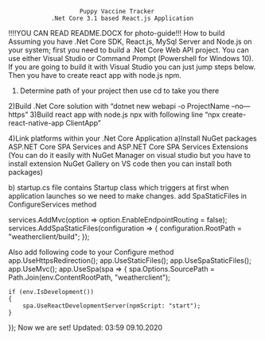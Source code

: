     		            Puppy Vaccine Tracker
    		    .Net Core 3.1 based React.js Application

!!!!YOU CAN READ README.DOCX for photo-guide!!!
How to build
Assuming you have .Net Core SDK, React.js, MySql Server and Node.js on your system; first you need to build a .Net Core Web API project. You can use either Visual Studio or Command Prompt (Powershell for Windows 10). If you are going to build it with Visual Studio you can just jump steps below. Then you have to create react app with node.js npm.

1) Determine path of your project then use cd to take you there

2)Build .Net Core solution with “dotnet new webapi -o ProjectName –no—https”
3)Build react app with node.js npx with following line “npx create-react-native-app ClientApp”

4)Link platforms within your .Net Core Application
a)Install NuGet packages ASP.NET Core SPA Services and ASP.NET Core SPA Services Extensions (You can do it easily with NuGet Manager on visual studio but you have to install extension NuGet Gallery on VS code then you can install both packages)

b) startup.cs file contains Startup class which triggers at first when application launches so we need to make changes.
add SpaStaticFiles in ConfigureServices method

services.AddMvc(option => option.EnableEndpointRouting = false);
services.AddSpaStaticFiles(configuration =>
{
configuration.RootPath = "weatherclient/build";
});

Also add following code to your Configure method
app.UseHttpsRedirection();
app.UseStaticFiles();
app.UseSpaStaticFiles();
app.UseMvc();
app.UseSpa(spa =>
{
spa.Options.SourcePath = Path.Join(env.ContentRootPath, "weatherclient");

    if (env.IsDevelopment())
    {
        spa.UseReactDevelopmentServer(npmScript: "start");
    }

});
Now we are set!
Updated: 03:59 09.10.2020
